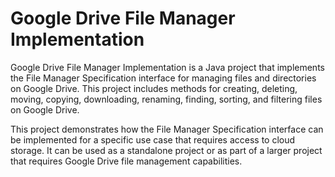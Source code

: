 # Google Drive File Manager Implementation
Google Drive File Manager Implementation is a Java project that implements the File Manager Specification interface for managing files and directories on Google Drive. 
This project includes methods for creating, deleting, moving, copying, downloading, renaming, finding, sorting, and filtering files on Google Drive.

This project demonstrates how the File Manager Specification interface can be implemented for a specific use case that requires access to cloud storage.
It can be used as a standalone project or as part of a larger project that requires Google Drive file management capabilities.
